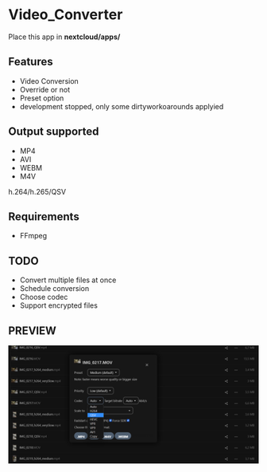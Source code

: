 # Video_Converter
Place this app in **nextcloud/apps/**

## Features

* Video Conversion
* Override or not
* Preset option
* development stopped, only some dirtyworkoarounds applyied 

## Output supported

* MP4
* AVI
* WEBM
* M4V

h.264/h.265/QSV 

## Requirements

* FFmpeg

## TODO

* Convert multiple files at once
* Schedule conversion
* Choose codec
* Support encrypted files

## PREVIEW 

![alt text](https://raw.githubusercontent.com/liutyi/NextcloudVideo_Converter/master/img/2023-05-18_030159.png)
